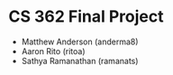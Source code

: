 CS 362 Final Project
==

* Matthew Anderson (anderma8)
* Aaron Rito (ritoa)
* Sathya Ramanathan (ramanats)




